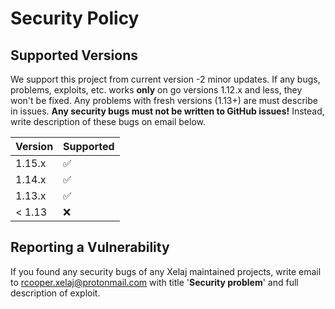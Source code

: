 # Security Policy

## Supported Versions

We support this project from current version -2 minor updates. If any bugs, problems, exploits, etc. works **only** on go versions 1.12.x and less, they won't be fixed. Any problems with fresh versions (1.13+) are must describe in issues. **Any security bugs must not be written to GitHub issues!** Instead, write description of these bugs on email below.

| Version | Supported |
| ------- | --------- |
| 1.15.x  | ✅        |
| 1.14.x  | ✅        |
| 1.13.x  | ✅        |
| < 1.13  | ❌        |

## Reporting a Vulnerability

If you found any security bugs of any Xelaj maintained projects, write email to [rcooper.xelaj@protonmail.com](mailto:rcooper.xelaj@protonmail.com) with title '**Security problem**' and full description of exploit.
